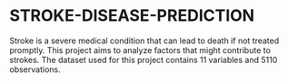 # STROKE-DISEASE-PREDICTION
Stroke is a severe medical condition that can lead to death if not treated promptly. This project aims to analyze factors that might contribute to strokes. The dataset used for this project contains 11 variables and 5110 observations.
